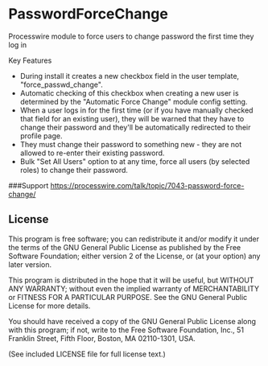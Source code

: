 PasswordForceChange
===================

Processwire module to force users to change password the first time they log in

Key Features

* During install it creates a new checkbox field in the user template, "force_passwd_change".
* Automatic checking of this checkbox when creating a new user is determined by the "Automatic Force Change" module config setting.
* When a user logs in for the first time (or if you have manually checked that field for an existing user), they will be warned that they have to change their password and they'll be automatically redirected to their profile page.
* They must change their password to something new - they are not allowed to re-enter their existing password.
* Bulk "Set All Users" option to at any time, force all users (by selected roles) to change their password.

###Support
https://processwire.com/talk/topic/7043-password-force-change/

## License

This program is free software; you can redistribute it and/or
modify it under the terms of the GNU General Public License
as published by the Free Software Foundation; either version 2
of the License, or (at your option) any later version.

This program is distributed in the hope that it will be useful,
but WITHOUT ANY WARRANTY; without even the implied warranty of
MERCHANTABILITY or FITNESS FOR A PARTICULAR PURPOSE.  See the
GNU General Public License for more details.

You should have received a copy of the GNU General Public License
along with this program; if not, write to the Free Software
Foundation, Inc., 51 Franklin Street, Fifth Floor, Boston, MA  02110-1301, USA.

(See included LICENSE file for full license text.)